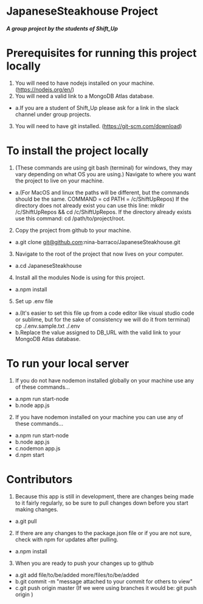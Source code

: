 # JapaneseSteakhouse Project

##### A group project by the students of Shift_Up #####

# Prerequisites for running this project locally #
1. You will need to have nodejs installed on your machine. (https://nodejs.org/en/)
2. You will need a valid link to a MongoDB Atlas database.
  *  a.If you are a student of Shift_Up please ask for a link in the slack channel under group projects.
3. You will need to have git installed. (https://git-scm.com/download)

# To install the project locally #
1. (These commands are using git bash (terminal) for windows, they may vary depending on what OS you are using.) Navigate to 
where you want the project to live on your machine.

  *  a.(For MacOS and linux the paths will be different, but the commands should be the same. COMMAND = cd PATH = /c/ShiftUpRepos)
  If the directory does not already exist you can use this line: mkdir /c/ShiftUpRepos && cd /c/ShiftUpRepos. If the directory 
  already exists use this command: cd /path/to/project/root.
2. Copy the project from github to your machine.

  *  a.git clone git@github.com:nina-barraco/JapaneseSteakhouse.git
3. Navigate to the root of the project that now lives on your computer.

  *  a.cd JapaneseSteakhouse
4. Install all the modules Node is using for this project.

  *  a.npm install
5. Set up .env file

  *  a.(It's easier to set this file up from a code editor like visual studio code or sublime, but for the sake of consistency 
  we will do it from terminal) cp ./.env.sample.txt ./.env
  *  b.Replace the value assigned to DB_URL with the valid link to your MongoDB Atlas database.

# To run your local server #
1. If you do not have nodemon installed globally on your machine use any of these commands...

  *  a.npm run start-node
  *  b.node app.js
2. If you have nodemon installed on your machine you can use any of these commands...

  *  a.npm run start-node
  *  b.node app.js
  *  c.nodemon app.js
  *  d.npm start

# Contributors #
1. Because this app is still in development, there are changes being made to it fairly regularly, so be sure to pull changes 
down before you start making changes.

  *  a.git pull
2. If there are any changes to the package.json file or if you are not sure, check with npm for updates after pulling.

  *  a.npm install
3. When you are ready to push your changes up to github

  *  a.git add file/to/be/added more/files/to/be/added
  *  b.git commit -m "message attached to your commit for others to view"
  *  c.git push origin master (If we were using branches it would be: git push origin <branch>)

